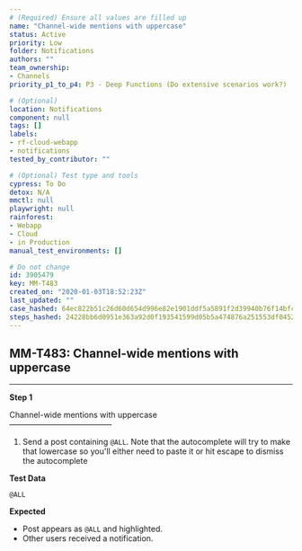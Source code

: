 ```yaml
---
# (Required) Ensure all values are filled up
name: "Channel-wide mentions with uppercase"
status: Active
priority: Low
folder: Notifications
authors: ""
team_ownership:
- Channels
priority_p1_to_p4: P3 - Deep Functions (Do extensive scenarios work?)

# (Optional)
location: Notifications
component: null
tags: []
labels:
- rf-cloud-webapp
- notifications
tested_by_contributor: ""

# (Optional) Test type and tools
cypress: To Do
detox: N/A
mmctl: null
playwright: null
rainforest:
- Webapp
- Cloud
- in Production
manual_test_environments: []

# Do not change
id: 3905479
key: MM-T483
created_on: "2020-01-03T18:52:23Z"
last_updated: ""
case_hashed: 64ec822b51c26d60d654d996e82e1901ddf5a5891f2d39940b76f14bfc02ccf1bc2605382aecea1a4d1f998303a03a4e
steps_hashed: 24228bb6d0951e363a92d0f193541599d05b5a474876a251553df04525a28d41688022749e065fd7dad6ca1afaa416c9
---
```


<!-- (Auto-generated) Based on frontmatter's "key" and "name" -->

## MM-T483: Channel-wide mentions with uppercase

---

**Step 1**

Channel-wide mentions with uppercase\
––––––––––––––––––––––––––

1. Send a post containing `@ALL`. Note that the autocomplete will try to make that lowercase so you'll either need to paste it or hit escape to dismiss the autocomplete

**Test Data**

`@ALL`

**Expected**

- Post appears as `@ALL` and highlighted.
- Other users received a notification.
